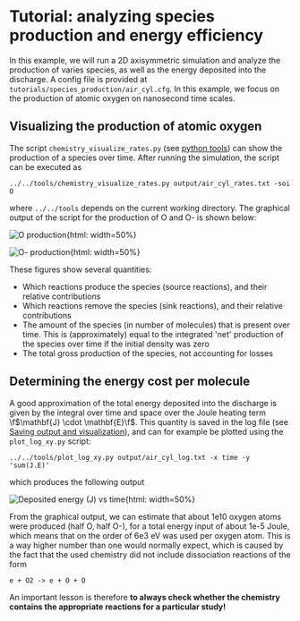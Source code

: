 # Tutorial: analyzing species production and energy efficiency

In this example, we will run a 2D axisymmetric simulation and analyze the production of varies species, as well as the energy deposited into the discharge. A config file is provided at `tutorials/species_production/air_cyl.cfg`. In this example, we focus on the production of atomic oxygen on nanosecond time scales.

## Visualizing the production of atomic oxygen

The script `chemistry_visualize_rates.py` (see [python tools](documentation/tools.md)) can show the production of a species over time. After running the simulation, the script can be executed as

    ../../tools/chemistry_visualize_rates.py output/air_cyl_rates.txt -soi O

where `../../tools` depends on the current working directory. The graphical output of the script for the production of O and O- is shown below:

![O production](O_production.png){html: width=50%} 

![O- production](O_min_production.png){html: width=50%}

These figures show several quantities:

* Which reactions produce the species (source reactions), and their relative contributions
* Which reactions remove the species (sink reactions), and their relative contributions
* The amount of the species (in number of molecules) that is present over time. This is (approximately) equal to the integrated 'net' production of the species over time if the initial density was zero
* The total gross production of the species, not accounting for losses

## Determining the energy cost per molecule

A good approximation of the total energy deposited into the discharge is given by the integral over time and space over the Joule heating term \f$\mathbf{J} \cdot \mathbf{E}\f$. This quantity is saved in the log file (see [Saving output and visualization](documentation/output_and_visualization.md)), and can for example be plotted using the `plot_log_xy.py` script:

    ../../tools/plot_log_xy.py output/air_cyl_log.txt -x time -y 'sum(J.E)'

which produces the following output

![Deposited energy (J) vs time](deposited_energy_vs_time.png){html: width=50%}

From the graphical output, we can estimate that about 1e10 oxygen atoms were produced (half O, half O-), for a total energy input of about 1e-5 Joule, which means that on the order of 6e3 eV was used per oxygen atom. This is a way higher number than one would normally expect, which is caused by the fact that the used chemistry did not include dissociation reactions of the form

    e + O2 -> e + O + O

An important lesson is therefore **to always check whether the chemistry contains the appropriate reactions for a particular study!**
